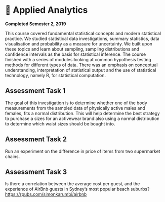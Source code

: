 # 🍏 Applied Analytics

__Completed Semester 2, 2019__

This course covered fundamental statistical concepts and modern statistical practice. We studied statistical data investigations, summary statistics, data visualisation and probability as a measure for uncertainty. We built upon these topics and learn about sampling, sampling distributions and confidence intervals as the basis for statistical inference. The course finished with a series of modules looking at common hypothesis testing methods for different types of data. There was an emphasis on conceptual understanding, interpretation of statistical output and the use of statistical technology, namely R, for statistical computation.

## Assessment Task 1

The goal of this investigation is to determine whether one of the body measurements from the sampled data of physically active males and females, fits a normal distribution. This will help determine the best strategy to purchase a sizes for an activewear brand also using a normal distribution to determine which waist sizes should be bought into.

## Assessment Task 2

Run an experiment on the difference in price of items from two supermarket chains.

## Assessment Task 3

Is there a correlation between the average cost per guest, and the experience of AirBnb guests in Sydney’s most popular beach suburbs? <https://rpubs.com/simonkarumbi/airbnb>
